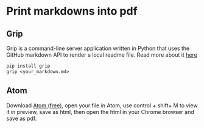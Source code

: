 # Print markdowns into pdf

## Grip
Grip is a command-line server application written in Python that uses the GitHub markdown API to render a local readme file. Read more about it [here](https://github.com/joeyespo/grip)
```cmd
pip install grip  
grip <your_markdown.md>
```
## Atom
Download [Atom (free)](https://atom.io/), open your file in Atom, use control + shift+ M to view it in preview, save as html, then open the html in your Chrome browser and save as pdf.

